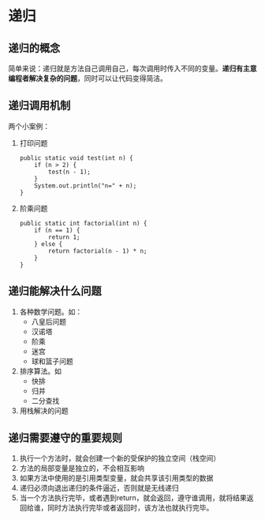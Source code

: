 # 递归
## 递归的概念
简单来说：递归就是方法自己调用自己，每次调用时传入不同的变量。**递归有主意编程者解决复杂的问题**，同时可以让代码变得简洁。

## 递归调用机制
两个小案例：
1. 打印问题
    ```java_holder_method_tree
    public static void test(int n) {
        if (n > 2) {
            test(n - 1);
        }
        System.out.println("n=" + n);
    }
    ```
2. 阶乘问题
    ```java_holder_method_tree
    public static int factorial(int n) {
        if (n == 1) {
            return 1;
        } else {
            return factorial(n - 1) * n;
        }
    }
    ```
## 递归能解决什么问题
1. 各种数学问题。如：
    - 八皇后问题
    - 汉诺塔
    - 阶乘
    - 迷宫
    - 球和篮子问题
2. 排序算法。如
    - 快排
    - 归并
    - 二分查找
3. 用栈解决的问题

## 递归需要遵守的重要规则
1. 执行一个方法时，就会创建一个新的受保护的独立空间（栈空间）
2. 方法的局部变量是独立的，不会相互影响
3. 如果方法中使用的是引用类型变量，就会共享该引用类型的数据
4. 递归必须向退出递归的条件逼近，否则就是无线递归
5. 当一个方法执行完毕，或者遇到return，就会返回，遵守谁调用，就将结果返回给谁，同时方法执行完毕或者返回时，该方法也就执行完毕。

